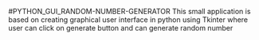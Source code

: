 #PYTHON_GUI_RANDOM-NUMBER-GENERATOR
This small application is based on creating graphical user interface in python using Tkinter where user can click on generate button and can generate random number
